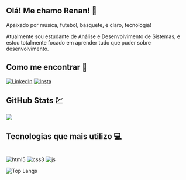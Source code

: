 ## Olá! Me chamo Renan! 🤟

Apaixado por música, futebol, basquete, e claro, tecnologia!

Atualmente sou estudante de Análise e Desenvolvimento de Sistemas, e estou totalmente focado em aprender tudo que puder sobre desenvolvimento.

## Como me encontrar :mag_right:

[![LinkedIn](https://img.shields.io/badge/LinkedIn-0077B5?style=for-the-badge&logo=linkedin&logoColor=white)](https://www.linkedin.com/in/renan-luis-da-silva/)
[![Insta](https://img.shields.io/badge/Instagram-E4405F?style=for-the-badge&logo=instagram&logoColor=white)](https://www.instagram.com/renanl_silva/)


## GitHub Stats :chart:

![](https://github-readme-stats.vercel.app/api?username=renanlsilva1&show_icons=true&theme=tokyonight)

## Tecnologias que mais utilizo :computer:

<div style="display: inline-block;"><br>
        <img src="https://img.shields.io/badge/HTML5-E34F26?style=for-the-badge&logo=html5&logoColor=white" alt="html5">
        <img src="https://img.shields.io/badge/CSS3-1572B6?style=for-the-badge&logo=css3&logoColor=white" alt="css3">
        <img src="https://img.shields.io/badge/JavaScript-F7DF1E?style=for-the-badge&logo=javascript&logoColor=black" alt="js">
</div>

![Top Langs](https://github-readme-stats.vercel.app/api/top-langs/?username=renanlsilva1&layout=compact)
